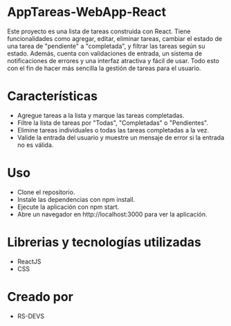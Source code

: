 # AppTareas-WebApp-React

Este proyecto es una lista de tareas construida con React. Tiene funcionalidades como agregar, editar, eliminar tareas, cambiar el estado de una tarea de "pendiente" a "completada", y filtrar las tareas según su estado. Además, cuenta con validaciones de entrada, un sistema de notificaciones de errores y una interfaz atractiva y fácil de usar. Todo esto con el fin de hacer más sencilla la gestión de tareas para el usuario.

# Características

- Agregue tareas a la lista y marque las tareas completadas.
- Filtre la lista de tareas por "Todas", "Completadas" o "Pendientes".
- Elimine tareas individuales o todas las tareas completadas a la vez.
- Valide la entrada del usuario y muestre un mensaje de error si la entrada no es válida.

# Uso

- Clone el repositorio.
- Instale las dependencias con npm install.
- Ejecute la aplicación con npm start.
- Abre un navegador en http://localhost:3000 para ver la aplicación.

# Librerias y tecnologías utilizadas

- ReactJS
- CSS

# Creado por
- RS-DEVS
